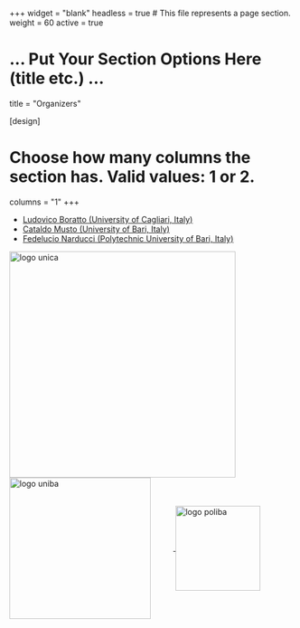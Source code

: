 +++
widget = "blank"
headless = true  # This file represents a page section.
weight = 60 
active = true

# ... Put Your Section Options Here (title etc.) ...
title = "Organizers"

[design]
  # Choose how many columns the section has. Valid values: 1 or 2.
  columns = "1"
+++
  
* [Ludovico Boratto (University of Cagliari, Italy)](https://www.ludovicoboratto.com/)
* [Cataldo Musto (University of Bari, Italy)](http://www.di.uniba.it/~swap/index.php?n=Membri.CataldoMusto)
* [Fedelucio Narducci (Polytechnic University of Bari, Italy)](https://sisinflab.poliba.it/people/fedelucio-narducci/)

<a href="https://en.unica.it/en" target="_blank" rel="noopener">
  <img src="https://recsys.acm.org/wp-content/uploads/2024/09/logo_unica.png" alt="logo unica" width="400" style="display: inline-block; vertical-align: middle; margin-right: 40px;" />
</a>

<a href="https://www.uniba.it/en" target="_blank" rel="noopener">
  <img src="https://recsys.acm.org/wp-content/uploads/2024/02/uniba.jpg" alt="logo uniba" width="250" style="display: inline-block; vertical-align: middle; margin-right: 40px;" />
</a>

<a href="http://www.en.poliba.it/" target="_blank" rel="noopener">
  <img src="https://recsys.acm.org/wp-content/uploads/2024/02/politecnico_di_bari.png" alt="logo poliba" width="150" style="display: inline-block; vertical-align: middle;" />
</a>